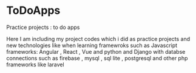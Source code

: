 # ToDoApps
Practice projects : to do apps


Here I am including my project codes which i did as practice projects and  new technologies like when learning framewroks such as
                  Javascript frameworks:  Angular , React , Vue and 
                  python and Django
with databse connections such as firebase , mysql ,  sql lite , postgresql  and other php frameworks like laravel 

